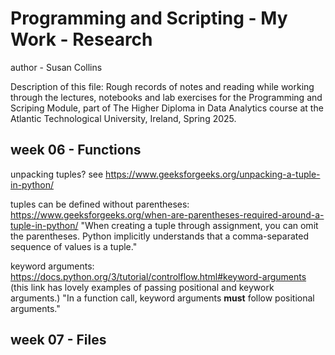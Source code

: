 # Programming and Scripting - My Work - Research
author - Susan Collins

Description of this file: Rough records of notes and reading while working through the lectures, notebooks and lab exercises for the Programming and Scriping Module, part of The Higher Diploma in Data Analytics course at the Atlantic Technological University, Ireland, Spring 2025.


## week 06 - Functions
unpacking tuples? see https://www.geeksforgeeks.org/unpacking-a-tuple-in-python/

tuples can be defined without parentheses: https://www.geeksforgeeks.org/when-are-parentheses-required-around-a-tuple-in-python/
"When creating a tuple through assignment, you can omit the parentheses. Python implicitly understands that a comma-separated sequence of values is a tuple."

keyword arguments: https://docs.python.org/3/tutorial/controlflow.html#keyword-arguments (this link has lovely examples of passing positional and keywork arguments.) "In a function call, keyword arguments **must** follow positional arguments."

## week 07 - Files


